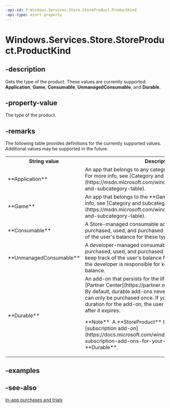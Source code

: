 ```yaml
---
-api-id: P:Windows.Services.Store.StoreProduct.ProductKind
-api-type: winrt property
---
```


<!-- Property syntax
public string ProductKind { get; }
-->

# Windows.Services.Store.StoreProduct.ProductKind

## -description
Gets the type of the product. These values are currently supported: **Application**, **Game**, **Consumable**, **UnmanagedConsumable**, and **Durable**.

## -property-value
The type of the product.

## -remarks
The following table provides definitions for the currently supported values. Additional values may be supported in the future.<table>
   <tr><th>String value</th><th>Description</th></tr>
   <tr><td>**Application**</td><td>An app that belongs to any category other than **Games**. For more info, see [Category and subcategory table](https://msdn.microsoft.com/windows/uwp/publish/category-and-subcategory-table).</td></tr>
   <tr><td>**Game**</td><td>An app that belongs to the **Games** category. For more info, see [Category and subcategory table](https://msdn.microsoft.com/windows/uwp/publish/category-and-subcategory-table).</td></tr>
   <tr><td>**Consumable**</td><td>A Store-managed consumable add-on that can be purchased, used, and purchased again. Microsoft keeps track of the user's balance for these types of add-ons.</td></tr>
   <tr><td>**UnmanagedConsumable**</td><td>A developer-managed consumable add-on that can be purchased, used, and purchased again. Microsoft does not keep track of the user's balance for these types of add-ons; the developer is responsible for keeping track of the user's balance.</td></tr>
   <tr><td>**Durable**</td><td>An add-on that persists for the lifetime that you specify in [Partner Center](https://partner.microsoft.com/dashboard). By default, durable add-ons never expire, in which case they can only be purchased once. If you specify a particular duration for the add-on, the user can repurchase the add-on after it expires.<p/><p/>**Note**&nbsp;&nbsp;A **StoreProduct** that represents a [subscription add-on](https://docs.microsoft.com/windows/uwp/monetize/enable-subscription-add-ons-for-your-app) has the type **Durable**.  </td></tr>
</table>

## -examples

## -see-also
[In-app purchases and trials](https://msdn.microsoft.com/windows/uwp/monetize/in-app-purchases-and-trials)
